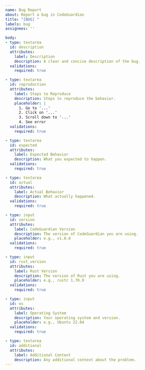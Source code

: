 ```yaml
---
name: Bug Report
about: Report a bug in CodeGuardian
title: "[BUG] "
labels: bug
assignees: ''

body:
- type: textarea
  id: description
  attributes:
    label: Description
    description: A clear and concise description of the bug.
  validations:
    required: true

- type: textarea
  id: reproduction
  attributes:
    label: Steps to Reproduce
    description: Steps to reproduce the behavior.
    placeholder: |
      1. Go to '...'
      2. Click on '...'
      3. Scroll down to '...'
      4. See error
  validations:
    required: true

- type: textarea
  id: expected
  attributes:
    label: Expected Behavior
    description: What you expected to happen.
  validations:
    required: true

- type: textarea
  id: actual
  attributes:
    label: Actual Behavior
    description: What actually happened.
  validations:
    required: true

- type: input
  id: version
  attributes:
    label: CodeGuardian Version
    description: The version of CodeGuardian you are using.
    placeholder: e.g., v1.0.0
  validations:
    required: true

- type: input
  id: rust_version
  attributes:
    label: Rust Version
    description: The version of Rust you are using.
    placeholder: e.g., rustc 1.70.0
  validations:
    required: true

- type: input
  id: os
  attributes:
    label: Operating System
    description: Your operating system and version.
    placeholder: e.g., Ubuntu 22.04
  validations:
    required: true

- type: textarea
  id: additional
  attributes:
    label: Additional Context
    description: Any additional context about the problem.
---
```

